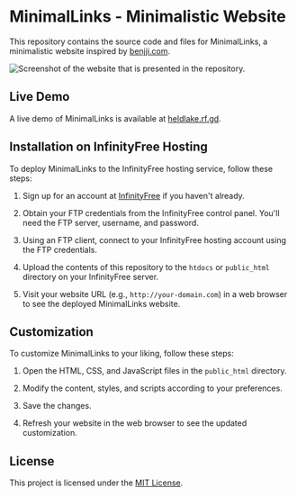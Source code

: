 # MinimalLinks - Minimalistic Website

This repository contains the source code and files for MinimalLinks, a minimalistic website inspired by [benjji.com](https://benjji.com).

![Screenshot of the website that is presented in the repository.](https://github.com/HeldLake/MinimalLinks/blob/main/assets/js/Screen%20Shot%202023-06-03%20at%2014.32.18.png)

## Live Demo

A live demo of MinimalLinks is available at [heldlake.rf.gd](http://heldlake.rf.gd).

## Installation on InfinityFree Hosting

To deploy MinimalLinks to the InfinityFree hosting service, follow these steps:

1. Sign up for an account at [InfinityFree](https://infinityfree.net/) if you haven't already.

2. Obtain your FTP credentials from the InfinityFree control panel. You'll need the FTP server, username, and password.

3. Using an FTP client, connect to your InfinityFree hosting account using the FTP credentials.

4. Upload the contents of this repository to the `htdocs` or `public_html` directory on your InfinityFree server.

5. Visit your website URL (e.g., `http://your-domain.com`) in a web browser to see the deployed MinimalLinks website.

## Customization

To customize MinimalLinks to your liking, follow these steps:

1. Open the HTML, CSS, and JavaScript files in the `public_html` directory.

2. Modify the content, styles, and scripts according to your preferences.

3. Save the changes.

4. Refresh your website in the web browser to see the updated customization.

## License

This project is licensed under the [MIT License](LICENSE).
